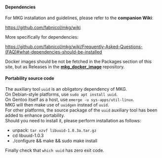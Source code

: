 #### Dependencies

For MKG installation and guidelines, please refer to the **companion Wiki**:   

https://github.com/fabnicol/mkg/wiki

More specifically for dependencies:

https://github.com/fabnicol/mkg/wiki/Frequently-Asked-Questions-(FAQ)#what-dependencies-should-be-installed

Docker images should be not be fetched in the Packages section of this site, but as Releases in the [**mkg_docker_image**](https://github.com/fabnicol/mkg_docker_image/releases) repository.

#### Portability source code

The auxiliary tool `uuid` is an obligatory dependency of MKG.   
On Debian-style platforms, use `sudo apt install uuid`.   
On Gentoo itself as a host, use `emerge -u sys-apps/util-linux`.    
MKG will then make use of `uuidgen` instead of `uuid`.    
For other platforms, the source package of the `uuid` auxiliary tool has been added to enhance
portability.   
Should you need to install it, please perform installation as follows:
   
+ unpack: `tar xzvf libuuid-1.0.3a.tar.gz`   
+ cd libuuid-1.0.3
+ ./configure && make && sudo make install

Finally check that `which uuid` has zero exit code.




